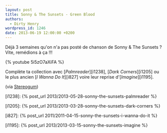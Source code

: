 ```yaml
---
layout: post
title: Sonny & The Sunsets - Green Blood
authors:
  - Dirty Henry
wordpress_id: 1246
date: 2013-06-19 12:00:00 +0200
---
```


Déjà 3 semaines qu'on n'a pas posté de chanson de Sonny & The Sunsets ? Vite,
remédions à ça !!!

{% youtube 5i5zO7aXiFA %}

Complète ta collection avec [_Palmreader_][i1238], [_Dark Corners_][i1205] ou le
plus ancien [_I Wanna Do It_][i827] voire leur reprise d'[_Imagine_][i1195].

(via
[Stereogum](http://www.stereogum.com/1384481/sonny-the-sunsets-green-blood-video/video/))

[i1238]: {% post_url 2013/2013-05-28-sonny-the-sunsets-palmreader %}

[i1205]: {% post_url 2013/2013-03-28-sonny-the-sunsets-dark-corners %}

[i827]: {% post_url 2011/2011-04-15-sonny-the-sunsets-i-wanna-do-it %}

[i1195]: {% post_url 2013/2013-03-15-sonny-the-sunsets-imagine %}
